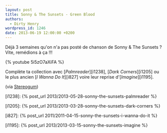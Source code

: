 ```yaml
---
layout: post
title: Sonny & The Sunsets - Green Blood
authors:
  - Dirty Henry
wordpress_id: 1246
date: 2013-06-19 12:00:00 +0200
---
```


Déjà 3 semaines qu'on n'a pas posté de chanson de Sonny & The Sunsets ? Vite,
remédions à ça !!!

{% youtube 5i5zO7aXiFA %}

Complète ta collection avec [_Palmreader_][i1238], [_Dark Corners_][i1205] ou le
plus ancien [_I Wanna Do It_][i827] voire leur reprise d'[_Imagine_][i1195].

(via
[Stereogum](http://www.stereogum.com/1384481/sonny-the-sunsets-green-blood-video/video/))

[i1238]: {% post_url 2013/2013-05-28-sonny-the-sunsets-palmreader %}

[i1205]: {% post_url 2013/2013-03-28-sonny-the-sunsets-dark-corners %}

[i827]: {% post_url 2011/2011-04-15-sonny-the-sunsets-i-wanna-do-it %}

[i1195]: {% post_url 2013/2013-03-15-sonny-the-sunsets-imagine %}
